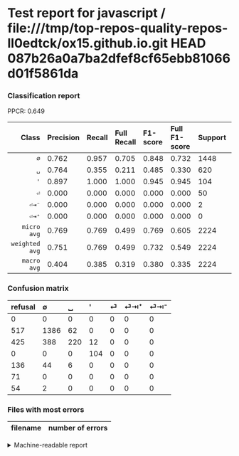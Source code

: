 # Test report for javascript / file:///tmp/top-repos-quality-repos-ll0edtck/ox15.github.io.git HEAD 087b26a0a7ba2dfef8cf65ebb81066d01f5861da

### Classification report

PPCR: 0.649

| Class | Precision | Recall | Full Recall | F1-score | Full F1-score | Support | Full Support | PPCR |
|------:|:----------|:-------|:------------|:---------|:---------|:--------|:-------------|:-----|
| `∅` | 0.762| 0.957| 0.705| 0.848| 0.732| 1448| 1965| 0.737 |
| `␣` | 0.764| 0.355| 0.211| 0.485| 0.330| 620| 1045| 0.593 |
| `'` | 0.897| 1.000| 1.000| 0.945| 0.945| 104| 104| 1.000 |
| `⏎` | 0.000| 0.000| 0.000| 0.000| 0.000| 50| 186| 0.269 |
| `⏎⇥⁻` | 0.000| 0.000| 0.000| 0.000| 0.000| 2| 56| 0.036 |
| `⏎⇥⁺` | 0.000| 0.000| 0.000| 0.000| 0.000| 0| 71| 0.000 |
| `micro avg` | 0.769| 0.769| 0.499| 0.769| 0.605| 2224| 3427| 0.649 |
| `weighted avg` | 0.751| 0.769| 0.499| 0.732| 0.549| 2224| 3427| 0.649 |
| `macro avg` | 0.404| 0.385| 0.319| 0.380| 0.335| 2224| 3427| 0.649 |

### Confusion matrix

|refusal|  ∅| ␣| '| ⏎| ⏎⇥⁺| ⏎⇥⁻| 
|:---|:---|:---|:---|:---|:---|:---|
|0 |0 |0 |0 |0 |0 |0 |
|517 |1386 |62 |0 |0 |0 |0 |
|425 |388 |220 |12 |0 |0 |0 |
|0 |0 |0 |104 |0 |0 |0 |
|136 |44 |6 |0 |0 |0 |0 |
|71 |0 |0 |0 |0 |0 |0 |
|54 |2 |0 |0 |0 |0 |0 |

### Files with most errors

| filename | number of errors|
|:----:|:-----|

<details>
    <summary>Machine-readable report</summary>
```json
{
  "cl_report": {"\u0027": {"f1-score": 0.9454545454545454, "precision": 0.896551724137931, "recall": 1.0, "support": 104}, "macro avg": {"f1-score": 0.3797102095750315, "precision": 0.40366317909421356, "recall": 0.38533683835323473, "support": 2224}, "micro avg": {"f1-score": 0.7688848920863309, "precision": 0.7688848920863309, "recall": 0.7688848920863309, "support": 2224}, "weighted avg": {"f1-score": 0.7315638091370291, "precision": 0.7507015210113076, "recall": 0.7688848920863309, "support": 2224}, "\u2205": {"f1-score": 0.8482252141982864, "precision": 0.7615384615384615, "recall": 0.9571823204419889, "support": 1448}, "\u23ce": {"f1-score": 0.0, "precision": 0.0, "recall": 0.0, "support": 50}, "\u23ce\u21e5\u207a": {"f1-score": 0.0, "precision": 0.0, "recall": 0.0, "support": 0}, "\u23ce\u21e5\u207b": {"f1-score": 0.0, "precision": 0.0, "recall": 0.0, "support": 2}, "\u2423": {"f1-score": 0.4845814977973568, "precision": 0.7638888888888888, "recall": 0.3548387096774194, "support": 620}},
  "cl_report_full": {"\u0027": {"f1-score": 0.9454545454545454, "precision": 0.896551724137931, "recall": 1.0, "support": 104}, "macro avg": {"f1-score": 0.3346502771964157, "precision": 0.40366317909421356, "recall": 0.31931163787330924, "support": 3427}, "micro avg": {"f1-score": 0.6052026190054858, "precision": 0.7688848920863309, "recall": 0.498978698570178, "support": 3427}, "weighted avg": {"f1-score": 0.5492733994966698, "precision": 0.6967984666245435, "recall": 0.498978698570178, "support": 3427}, "\u2205": {"f1-score": 0.7323645970937913, "precision": 0.7615384615384615, "recall": 0.7053435114503817, "support": 1965}, "\u23ce": {"f1-score": 0.0, "precision": 0.0, "recall": 0.0, "support": 186}, "\u23ce\u21e5\u207a": {"f1-score": 0.0, "precision": 0.0, "recall": 0.0, "support": 71}, "\u23ce\u21e5\u207b": {"f1-score": 0.0, "precision": 0.0, "recall": 0.0, "support": 56}, "\u2423": {"f1-score": 0.3300825206301575, "precision": 0.7638888888888888, "recall": 0.21052631578947367, "support": 1045}},
  "ppcr": 0.648964108549752
}
```
</details>
